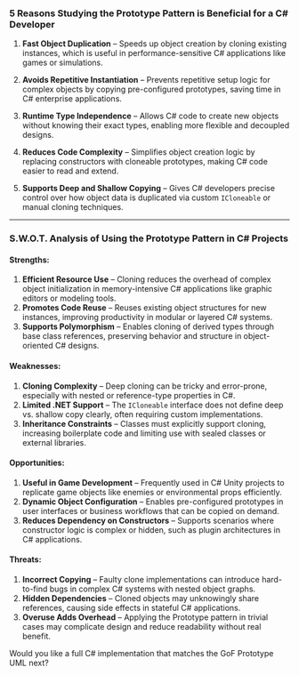 ### **5 Reasons Studying the Prototype Pattern is Beneficial for a C# Developer**

1. **Fast Object Duplication** – Speeds up object creation by cloning existing instances, which is useful in performance-sensitive C# applications like games or simulations.

2. **Avoids Repetitive Instantiation** – Prevents repetitive setup logic for complex objects by copying pre-configured prototypes, saving time in C# enterprise applications.

3. **Runtime Type Independence** – Allows C# code to create new objects without knowing their exact types, enabling more flexible and decoupled designs.

4. **Reduces Code Complexity** – Simplifies object creation logic by replacing constructors with cloneable prototypes, making C# code easier to read and extend.

5. **Supports Deep and Shallow Copying** – Gives C# developers precise control over how object data is duplicated via custom `ICloneable` or manual cloning techniques.

---

### **S.W\.O.T. Analysis of Using the Prototype Pattern in C# Projects**

#### **Strengths:**

1. **Efficient Resource Use** – Cloning reduces the overhead of complex object initialization in memory-intensive C# applications like graphic editors or modeling tools.
2. **Promotes Code Reuse** – Reuses existing object structures for new instances, improving productivity in modular or layered C# systems.
3. **Supports Polymorphism** – Enables cloning of derived types through base class references, preserving behavior and structure in object-oriented C# designs.

#### **Weaknesses:**

1. **Cloning Complexity** – Deep cloning can be tricky and error-prone, especially with nested or reference-type properties in C#.
2. **Limited .NET Support** – The `ICloneable` interface does not define deep vs. shallow copy clearly, often requiring custom implementations.
3. **Inheritance Constraints** – Classes must explicitly support cloning, increasing boilerplate code and limiting use with sealed classes or external libraries.

#### **Opportunities:**

1. **Useful in Game Development** – Frequently used in C# Unity projects to replicate game objects like enemies or environmental props efficiently.
2. **Dynamic Object Configuration** – Enables pre-configured prototypes in user interfaces or business workflows that can be copied on demand.
3. **Reduces Dependency on Constructors** – Supports scenarios where constructor logic is complex or hidden, such as plugin architectures in C# applications.

#### **Threats:**

1. **Incorrect Copying** – Faulty clone implementations can introduce hard-to-find bugs in complex C# systems with nested object graphs.
2. **Hidden Dependencies** – Cloned objects may unknowingly share references, causing side effects in stateful C# applications.
3. **Overuse Adds Overhead** – Applying the Prototype pattern in trivial cases may complicate design and reduce readability without real benefit.

Would you like a full C# implementation that matches the GoF Prototype UML next?

